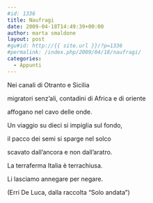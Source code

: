 ```yaml
---
#id: 1336
title: Naufragi
date: 2009-04-18T14:49:39+00:00
author: marta smaldone
layout: post
#gu#id: http://{{ site.url }}/?p=1336
#permalink: /index.php/2009/04/18/naufragi/
categories:
  - Appunti
---
```

Nei canali di Otranto e Sicilia
  
migratori senz&#8217;ali, contadini di Africa e di oriente
  
affogano nel cavo delle onde.
  
Un viaggio su dieci si impiglia sul fondo,
  
il pacco dei semi si sparge nel solco
  
scavato dall&#8217;ancora e non dall&#8217;aratro.
  
La terraferma Italia è terrachiusa.
  
Li lasciamo annegare per negare.

(Erri De Luca, dalla raccolta &#8220;Solo andata&#8221;)